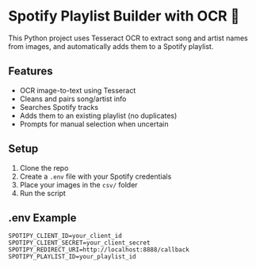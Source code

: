 # Spotify Playlist Builder with OCR 🎵

This Python project uses Tesseract OCR to extract song and artist names from images, and automatically adds them to a Spotify playlist.

## Features

- OCR image-to-text using Tesseract
- Cleans and pairs song/artist info
- Searches Spotify tracks
- Adds them to an existing playlist (no duplicates)
- Prompts for manual selection when uncertain

## Setup

1. Clone the repo
2. Create a `.env` file with your Spotify credentials
3. Place your images in the `csv/` folder
4. Run the script

## .env Example

```env
SPOTIPY_CLIENT_ID=your_client_id
SPOTIPY_CLIENT_SECRET=your_client_secret
SPOTIPY_REDIRECT_URI=http://localhost:8888/callback
SPOTIPY_PLAYLIST_ID=your_playlist_id
```
